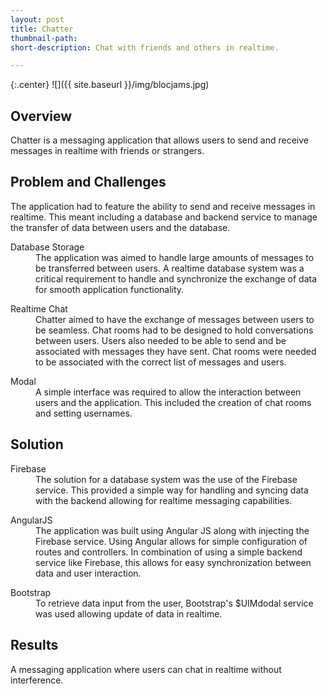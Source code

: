 ```yaml
---
layout: post
title: Chatter
thumbnail-path:
short-description: Chat with friends and others in realtime.

---
```


{:.center}
![]({{ site.baseurl }}/img/blocjams.jpg)

## Overview

Chatter is a messaging application that allows users to send and receive messages in realtime with friends or strangers.

## Problem and Challenges
The application had to feature the ability to send and receive messages in realtime. This meant including a database and backend service to manage the transfer of data between users and the database.

<div class="col-all-2">
  <dl>
      <dt class="heading">Database Storage</dt>
        <dd class="col-info">
        The application was aimed to handle large amounts of messages to be transferred between users. A realtime database system was a critical requirement to handle and synchronize the exchange of data for smooth application functionality.
        </dd>
  </dl>
  <dl>
      <dt class="heading">Realtime Chat</dt>
        <dd class="col-info">
         Chatter aimed to have the exchange of messages between users to be seamless. Chat rooms had to be designed to hold conversations between users. Users also needed to be able to send and be associated with messages they have sent. Chat rooms were needed to be associated with the correct list of messages and users.  
        </dd>
  </dl>
  <dl>
      <dt class="heading">Modal</dt>
        <dd class="col-info">
          A simple interface was required to allow the interaction between users and the application. This included the creation of chat rooms and setting usernames.
        </dd>
  </dl>
</div>

## Solution

<div class="col-all-2">
  <dl>
      <dt class="heading">Firebase</dt>
        <dd class="info-col">
          The solution for a database system was the use of the Firebase service. This provided a simple way for handling and syncing data with the backend allowing for realtime messaging capabilities.  
        </dd>
  </dl>
  <dl>
      <dt class="heading">AngularJS</dt>
        <dd class="info-col">
          The application was built using Angular JS along with injecting the Firebase service. Using Angular allows for simple configuration of routes and controllers. In combination of using a simple backend service like Firebase, this allows for easy synchronization between data and user interaction.
        </dd>
  </dl>
  <dl>
      <dt class="heading">Bootstrap</dt>
        <dd class="info-col">
          To retrieve data input from the user, Bootstrap's $UIMdodal service was used allowing update of data in realtime.  
        </dd>
  </dl>
</div>

## Results

A messaging application where users can chat in realtime without interference. 
